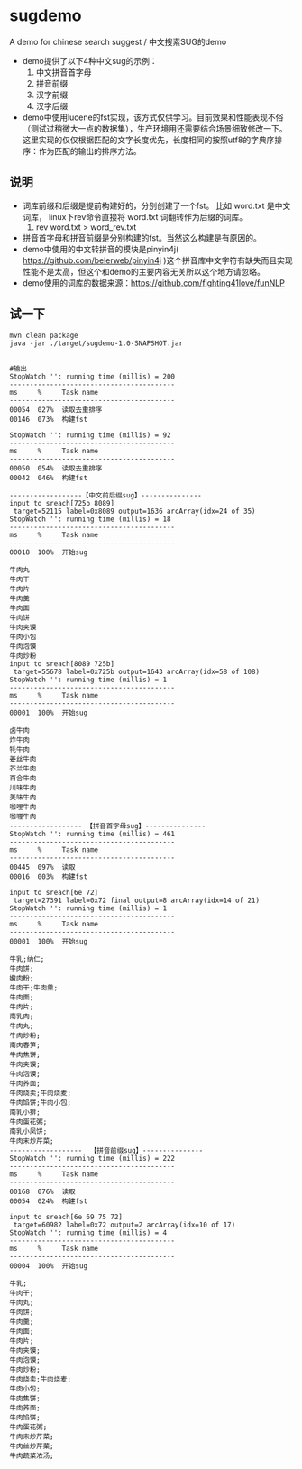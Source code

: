 # sugdemo
 A demo for chinese search suggest / 中文搜索SUG的demo
 
* demo提供了以下4种中文sug的示例：
    1. 中文拼音首字母
    2. 拼音前缀
    3. 汉字前缀
    4. 汉字后缀
* demo中使用lucene的fst实现，该方式仅供学习。目前效果和性能表现不俗（测试过稍微大一点的数据集），生产环境用还需要结合场景细致修改一下。
这里实现的仅仅根据匹配的文字长度优先，长度相同的按照utf8的字典序排序：作为匹配的输出的排序方法。
## 说明
* 词库前缀和后缀是提前构建好的，分别创建了一个fst。  比如 word.txt 是中文词库， linux下rev命令直接将 word.txt 词翻转作为后缀的词库。
    1. rev word.txt > word_rev.txt
* 拼音首字母和拼音前缀是分别构建的fst。当然这么构建是有原因的。
* demo中使用的中文转拼音的模块是pinyin4j( https://github.com/belerweb/pinyin4j )这个拼音库中文字符有缺失而且实现性能不是太高，但这个和demo的主要内容无关所以这个地方请忽略。
* demo使用的词库的数据来源：https://github.com/fighting41love/funNLP

## 试一下
```
mvn clean package
java -jar ./target/sugdemo-1.0-SNAPSHOT.jar


#输出
StopWatch '': running time (millis) = 200
-----------------------------------------
ms     %     Task name
-----------------------------------------
00054  027%  读取去重排序
00146  073%  构建fst

StopWatch '': running time (millis) = 92
-----------------------------------------
ms     %     Task name
-----------------------------------------
00050  054%  读取去重排序
00042  046%  构建fst

------------------【中文前后缀sug】---------------
input to sreach[725b 8089]
 target=52115 label=0x8089 output=1636 arcArray(idx=24 of 35)
StopWatch '': running time (millis) = 18
-----------------------------------------
ms     %     Task name
-----------------------------------------
00018  100%  开始sug

牛肉丸
牛肉干
牛肉片
牛肉羹
牛肉面
牛肉饼
牛肉夹馍
牛肉小包
牛肉泡馍
牛肉炒粉
input to sreach[8089 725b]
 target=55678 label=0x725b output=1643 arcArray(idx=58 of 108)
StopWatch '': running time (millis) = 1
-----------------------------------------
ms     %     Task name
-----------------------------------------
00001  100%  开始sug

卤牛肉
炸牛肉
牦牛肉
姜丝牛肉
芥兰牛肉
百合牛肉
川味牛肉
美味牛肉
咖哩牛肉
咖喱牛肉
------------------ 【拼音首字母sug】---------------
StopWatch '': running time (millis) = 461
-----------------------------------------
ms     %     Task name
-----------------------------------------
00445  097%  读取
00016  003%  构建fst

input to sreach[6e 72]
 target=27391 label=0x72 final output=8 arcArray(idx=14 of 21)
StopWatch '': running time (millis) = 1
-----------------------------------------
ms     %     Task name
-----------------------------------------
00001  100%  开始sug

牛乳;纳仁;
牛肉饼;
嫩肉粉;
牛肉干;牛肉羹;
牛肉面;
牛肉片;
南乳肉;
牛肉丸;
牛肉炒粉;
南肉春笋;
牛肉焦饼;
牛肉夹馍;
牛肉泡馍;
牛肉荞面;
牛肉烧卖;牛肉烧麦;
牛肉馅饼;牛肉小包;
南乳小排;
牛肉蛋花粥;
南乳小凤饼;
牛肉末炒芹菜;
------------------  【拼音前缀sug】---------------
StopWatch '': running time (millis) = 222
-----------------------------------------
ms     %     Task name
-----------------------------------------
00168  076%  读取
00054  024%  构建fst

input to sreach[6e 69 75 72]
 target=60982 label=0x72 output=2 arcArray(idx=10 of 17)
StopWatch '': running time (millis) = 4
-----------------------------------------
ms     %     Task name
-----------------------------------------
00004  100%  开始sug

牛乳;
牛肉干;
牛肉丸;
牛肉饼;
牛肉羹;
牛肉面;
牛肉片;
牛肉夹馍;
牛肉泡馍;
牛肉炒粉;
牛肉烧卖;牛肉烧麦;
牛肉小包;
牛肉焦饼;
牛肉荞面;
牛肉馅饼;
牛肉蛋花粥;
牛肉末炒芹菜;
牛肉丝炒芹菜;
牛肉蔬菜浓汤;
```

